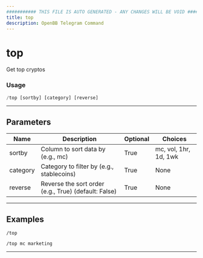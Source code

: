 ```yaml
---
########### THIS FILE IS AUTO GENERATED - ANY CHANGES WILL BE VOID ###########
title: top
description: OpenBB Telegram Command
---
```


# top

Get top cryptos

### Usage

```python wordwrap
/top [sortby] [category] [reverse]
```

---

## Parameters

| Name | Description | Optional | Choices |
| ---- | ----------- | -------- | ------- |
| sortby | Column to sort data by (e.g., mc) | True | mc, vol, 1hr, 1d, 1wk |
| category | Category to filter by (e.g., stablecoins) | True | None |
| reverse | Reverse the sort order (e.g., True) (default: False) | True | None |


---

## Examples

```
/top
```

```
/top mc marketing
```

---
